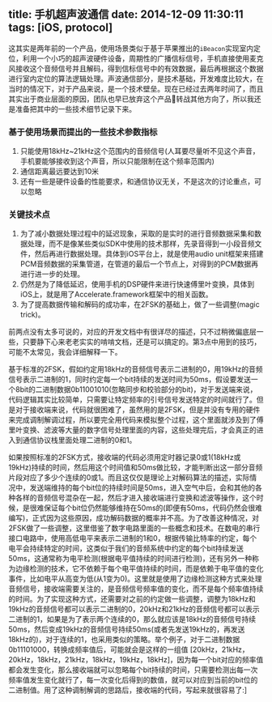 title: 手机超声波通信
date: 2014-12-09 11:30:11
tags: [iOS, protocol]
---

这其实是两年前的一个产品，使用场景类似于基于苹果推出的`iBeacon`实现室内定位，利用一个小巧的超声波硬件设备，周期性的广播信标信号，手机直接使用麦克风接收这个音频信号并且解码，得到信标信号中的有效数据，最后再根据这个数据进行室内定位的算法逻辑处理。声波通信部分，是技术基础，开发难度比较大，在当时的情况下，对于产品来说，是一个技术壁垒。现在已经过去两年时间了，而且其实出于商业层面的原因，团队也早已放弃这个产品转战其他方向了，所以我还是准备把其中的一些技术细节记录下来。

### 基于使用场景而提出的一些技术参数指标
1. 只能使用18kHz~21kHz这个范围内的音频信号(人耳要尽量听不见这个声音，手机要能够接收到这个声音，所以只能限制在这个频率范围内)
2. 通信距离最远要达到10米 
3. 还有一些是硬件设备的性能要求，和通信协议无关，不是这次的讨论重点，可以忽略



### 关键技术点
1. 为了减小数据处理过程中的延迟现象，采取的是实时的进行音频数据采集和数据处理，而不是像某些类似SDK中使用的技术那样，先录音得到一小段音频文件，然后再进行数据处理。具体到iOS平台上，就是使用audio unit框架来搭建PCM音频数据的采集管道，在管道的最后一个节点上，对得到的PCM数据再进行进一步的处理。
2. 仍然是为了降低延迟，使用手机的DSP硬件来进行快速傅里叶变换，具体到iOS上，就是用了Accelerate.framework框架中的相关函数。
3. 为了提高数据传输和解码的成功率，在2FSK的基础上，做了一些调整(magic trick)。

前两点没有太多可说的，对应的开发文档中有很详尽的描述，只不过稍微偏底层一些，只要静下心来老老实实的啃啃文档，还是可以搞定的。第3点中用到的技巧，可能不太常见，我会详细解释一下。

基于标准的2FSK，假如约定用18kHz的音频信号表示二进制的0，用19kHz的音频信号表示二进制的1，同时约定每一个bit持续的发送时间为50ms，假设要发送一个8bit的二进制数据0b11001010(忽略同步和校验部分的bit)，对于发送端来说，代码逻辑其实比较简单，只需要让特定频率的引号信号发送特定的时间就行了。但是对于接收端来说，代码就很困难了，虽然用的是2FSK，但是并没有专用的硬件来完成调制解调过程，所以要完全用代码来模拟整个过程，这个里面就涉及到了傅里叶变换、滤波等大量的数字信号处理里面的内容，这些处理完后，才会真正的进入到通信协议栈里面处理二进制的0和1。

如果按照标准的2FSK方式，接收端的代码必须用定时器记录0或1(18kHz或19kHz)持续的时间，然后用这个时间值和50ms做比较，才能判断出这一部分音频片段对应了多少个连续的0或1。而且这仅仅是理论上对解码算法的描述，实际情况中，发送端维持的每个bit位的持续时间是50ms，进入空气中后，会和其他的各种各样的音频信号混杂在一起，然后才进入接收端进行变换和滤波等操作，这个时候，是很难保证每个bit位仍然能够维持在50ms的(即便有50ms，代码仍然会很难编写)，正式因为这些原因，成功解码数据的概率并不高。为了改善这种情况，对2FSK做了一些调整，这里借鉴了数字电路里面的一些概念和技术。在数电的串行接口电路中，使用高低电平来表示二进制的1和0，根据传输比特率的约定，每个电平会持续特定的时间，这类似于我们的音频系统中约定的每个bit持续发送50ms，这通常称为电平检测(根据电平值持续的时间进行检测)，还有另外一种称为边缘检测的技术，它不依赖于每个电平值持续的时间，而是依赖于电平值的变化事件，比如电平从高变为低(从1变为0)。这里就是使用了边缘检测这种方式来处理音频信号，接收端需要关注的，是音频信号频率值的变化，而不是每个频率值持续的时间。为了实现这种方式，还需要对之前的约定做一些调整，调整为18kHz和19kHz的音频信号都可以表示二进制的0，20kHz和21kHz的音频信号都可以表示二进制的1，如果是为了表示两个连续的0，那么就应该是18kHz的音频信号持续50ms，然后变成19kHz的音频信号持续50ms(或者先发送19kHz的，再发送18kHz的)，对于连续的1，也采用类似的策略。举个例子，对于二进制数据0b11101000，转换成频率值后，可能就会是这样的一组值 [20kHz，21kHz，20kHz，18kHz，21kHz，18kHz，19kHz，18kHz]，因为每一个bit对应的频率值都会发生变化，那么接收端就可以忽略每个bit持续的时间，只需要检测出每一次频率值发生变化就行了，每一次变化后得到的数值，就可以对应到当前的bit位的二进制值。用了这种调制解调的思路后，接收端的代码，写起来就很容易了:]



